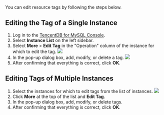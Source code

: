 You can edit resource tags by following the steps below.

## Editing the Tag of a Single Instance
1. Log in to the [TencentDB for MySQL Console](https://console.cloud.tencent.com/cdb).
2. Select **Instance List** on the left sidebar.
3. Select **More** > **Edit Tag** in the "Operation" column of the instance for which to edit the tag.
![](https://main.qcloudimg.com/raw/9df668d7f868d52ce6bd02356cab8e64.png)
4. In the pop-up dialog box, add, modify, or delete a tag.
![](https://main.qcloudimg.com/raw/dfdac125ebddd57c3546c7e6ee97091d.png)
5. After confirming that everything is correct, click **OK**.

## Editing Tags of Multiple Instances
1. Select the instances for which to edit tags from the list of instances.
![](https://main.qcloudimg.com/raw/a45c75739688e63be6721555f07ac7df.png)
2. Click **More** at the top of the list and **Edit Tag**.
3. In the pop-up dialog box, add, modify, or delete tags.
4. After confirming that everything is correct, click **OK**.
